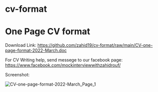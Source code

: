 # cv-format
# One Page CV format
Download Link:
https://github.com/zahid19/cv-format/raw/main/CV-one-page-format-2022-March.doc

For CV Writing help, send messege to our facebook page:
https://www.facebook.com/mockinterviewwithzahidrouf/

Screenshot:

![CV-one-page-format-2022-March_Page_1](https://user-images.githubusercontent.com/6873766/158008034-115f9981-136f-4f6c-a072-2827acde60aa.jpg)

